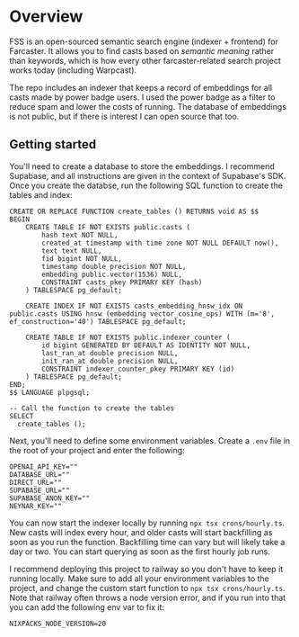 # Overview

FSS is an open-sourced semantic search engine (indexer + frontend) for Farcaster. It allows you to find casts based on *semantic meaning* rather than keywords, which is how every other farcaster-related search project works today (including Warpcast).

The repo includes an indexer that keeps a record of embeddings for all casts made by power badge users. I used the power badge as a filter to reduce spam and lower the costs of running. The database of embeddings is not public, but if there is interest I can open source that too.

## Getting started

You'll need to create a database to store the embeddings. I recommend Supabase, and all instructions are given in the context of Supabase's SDK. Once you create the databse, run the following SQL function to create the tables and index:

```
CREATE OR REPLACE FUNCTION create_tables () RETURNS void AS $$
BEGIN
    CREATE TABLE IF NOT EXISTS public.casts (
        hash text NOT NULL,
        created_at timestamp with time zone NOT NULL DEFAULT now(),
        text text NULL,
        fid bigint NOT NULL,
        timestamp double precision NOT NULL,
        embedding public.vector(1536) NULL,
        CONSTRAINT casts_pkey PRIMARY KEY (hash)
    ) TABLESPACE pg_default;

    CREATE INDEX IF NOT EXISTS casts_embedding_hnsw_idx ON public.casts USING hnsw (embedding vector_cosine_ops) WITH (m='8', ef_construction='40') TABLESPACE pg_default;

    CREATE TABLE IF NOT EXISTS public.indexer_counter (
        id bigint GENERATED BY DEFAULT AS IDENTITY NOT NULL,
        last_ran_at double precision NULL,
        init_ran_at double precision NULL,
        CONSTRAINT indexer_counter_pkey PRIMARY KEY (id)
    ) TABLESPACE pg_default;
END;
$$ LANGUAGE plpgsql;

-- Call the function to create the tables
SELECT
  create_tables ();
```

Next, you'll need to define some environment variables. Create a `.env` file in the root of your project and enter the following:
```
OPENAI_API_KEY=""
DATABASE_URL=""
DIRECT_URL=""
SUPABASE_URL=""
SUPABASE_ANON_KEY=""
NEYNAR_KEY=""
```

You can now start the indexer locally by running `npx tsx crons/hourly.ts`. New casts will index every hour, and older casts will start backfilling as soon as you run the function. Backfilling time can vary but will likely take a day or two. You can start querying as soon as the first hourly job runs.

I recommend deploying this project to railway so you don't have to keep it running locally. Make sure to add all your environment variables to the project, and change the custom start function to `npx tsx crons/hourly.ts`. Note that railway often throws a node version error, and if you run into that you can add the following env var to fix it:
```
NIXPACKS_NODE_VERSION=20
```

